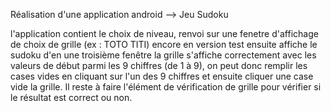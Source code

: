 Réalisation d'une application android --> Jeu Sudoku

l'application contient le choix de niveau,
renvoi sur une fenetre d'affichage de choix de grille (ex : TOTO TITI) encore en version test
ensuite affiche le sudoku d'en une troisième fenêtre
la grille s'affiche correctement avec les valeurs de début
parmi les 9 chiffres (de 1 à 9), on peut donc remplir les cases vides en cliquant sur l'un des 9 chiffres et ensuite cliquer une case vide la grille.
Il reste à faire l'élément de vérification de grille pour vérifier si le résultat est correct ou non.
